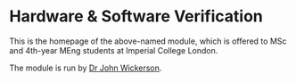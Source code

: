 # Hardware & Software Verification

This is the homepage of the above-named module, which is offered to MSc and 4th-year MEng students at Imperial College London.

The module is run by [Dr John Wickerson](https://johnwickerson.github.io/).
